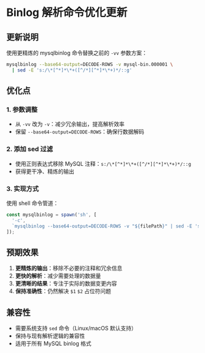 # Binlog 解析命令优化更新

## 更新说明

使用更精炼的 mysqlbinlog 命令替换之前的 `-vv` 参数方案：

```bash
mysqlbinlog --base64-output=DECODE-ROWS -v mysql-bin.000001 \
  | sed -E 's:/\*[^*]*\*+([^/*][^*]*\*+)*/::g'
```

## 优化点

### 1. 参数调整
- 从 `-vv` 改为 `-v`：减少冗余输出，提高解析效率
- 保留 `--base64-output=DECODE-ROWS`：确保行数据解码

### 2. 添加 sed 过滤
- 使用正则表达式移除 MySQL 注释：`s:/\*[^*]*\*+([^/*][^*]*\*+)*/::g`
- 获得更干净、精炼的输出

### 3. 实现方式
使用 shell 命令管道：
```javascript
const mysqlbinlog = spawn('sh', [
  '-c',
  `mysqlbinlog --base64-output=DECODE-ROWS -v "${filePath}" | sed -E 's:/\\*[^*]*\\*+([^/*][^*]*\\*+)*/::g'`
]);
```

## 预期效果

1. **更精炼的输出**：移除不必要的注释和冗余信息
2. **更快的解析**：减少需要处理的数据量
3. **更清晰的结果**：专注于实际的数据变更内容
4. **保持准确性**：仍然解决 `$1` `$2` 占位符问题

## 兼容性

- 需要系统支持 `sed` 命令（Linux/macOS 默认支持）
- 保持与现有解析逻辑的兼容性
- 适用于所有 MySQL binlog 格式